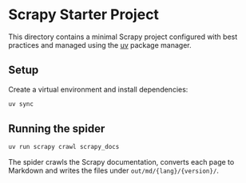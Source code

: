 # Scrapy Starter Project

This directory contains a minimal Scrapy project configured with best practices
and managed using the [uv](https://github.com/astral-sh/uv) package manager.

## Setup

Create a virtual environment and install dependencies:

```bash
uv sync
```

## Running the spider

```bash
uv run scrapy crawl scrapy_docs
```

The spider crawls the Scrapy documentation, converts each page to Markdown and
writes the files under `out/md/{lang}/{version}/`.
